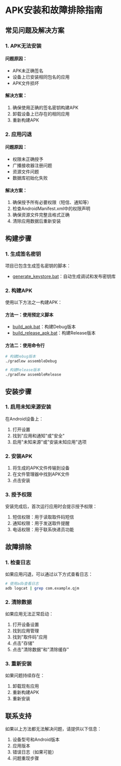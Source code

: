 # APK安装和故障排除指南

## 常见问题及解决方案

### 1. APK无法安装

#### 问题原因：
- APK未正确签名
- 设备上已安装相同包名的应用
- APK文件损坏

#### 解决方案：
1. 确保使用正确的签名密钥构建APK
2. 卸载设备上已存在的相同应用
3. 重新构建APK

### 2. 应用闪退

#### 问题原因：
- 权限未正确授予
- 广播接收器注册问题
- 资源文件问题
- 数据库初始化失败

#### 解决方案：
1. 确保授予所有必要权限（短信、通知等）
2. 检查AndroidManifest.xml中的权限声明
3. 确保资源文件完整且格式正确
4. 清除应用数据后重新安装

## 构建步骤

### 1. 生成签名密钥
项目已包含生成签名密钥的脚本：
- [generate_keystore.bat](file:///c%3A/Users/Administrator/Downloads/2/2/generate_keystore.bat)：自动生成调试和发布密钥库

### 2. 构建APK
使用以下方法之一构建APK：

#### 方法一：使用预定义脚本
- [build_apk.bat](file:///c%3A/Users/Administrator/Downloads/2/2/build_apk.bat)：构建Debug版本
- [build_release_apk.bat](file:///c%3A/Users/Administrator/Downloads/2/2/build_release_apk.bat)：构建Release版本

#### 方法二：使用命令行
```bash
# 构建Debug版本
./gradlew assembleDebug

# 构建Release版本
./gradlew assembleRelease
```

## 安装步骤

### 1. 启用未知来源安装
在Android设备上：
1. 打开设置
2. 找到"应用和通知"或"安全"
3. 启用"未知来源"或"安装未知应用"选项

### 2. 安装APK
1. 将生成的APK文件传输到设备
2. 在文件管理器中找到APK文件
3. 点击安装

### 3. 授予权限
安装完成后，首次运行应用时会提示授予权限：
1. 短信权限：用于读取取件码短信
2. 通知权限：用于发送取件提醒
3. 电话权限：用于联系快递员功能

## 故障排除

### 1. 检查日志
如果应用闪退，可以通过以下方式查看日志：
```bash
# 使用adb查看日志
adb logcat | grep com.example.qjm
```

### 2. 清除数据
如果应用无法正常启动：
1. 打开设备设置
2. 找到应用管理
3. 找到"取件码"应用
4. 点击"存储"
5. 点击"清除数据"和"清除缓存"

### 3. 重新安装
如果问题持续存在：
1. 卸载现有应用
2. 重新构建APK
3. 重新安装

## 联系支持

如果以上方法都无法解决问题，请提供以下信息：
1. 设备型号和Android版本
2. 应用版本
3. 错误日志（如果可能）
4. 问题重现步骤